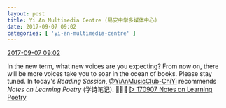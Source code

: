 ```yaml
---
layout: post
title: Yi An Multimedia Centre (易安中学多媒体中心)
date: 2017-09-07 09:02
categories: [ 'yi-an-multimedia-centre' ]
---
```


<div class="weibo-info">
  <a href="http://weibo.com/6196825252/FkFH6fLiL">2017-09-07 09:02</a>
</div>

In the new term, what new voices are you expecting? From now on, there will be more voices take you to soar in the ocean of books. Please stay tuned. In today's *Reading Session*, [@YiAnMusicClub-ChiYi](http://weibo.com/u/6117581836) recommends *Notes on Learning Poetry* (学诗笔记). :metal::metal::metal: [▷ 170907 Notes on Learning Poetry](https://www.youtube.com/watch?v=Hk1KKkTriWs)
